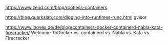 https://www.zend.com/blog/rootless-containers

https://blog.quarkslab.com/digging-into-runtimes-runc.html
gvisor

https://www.inovex.de/de/blog/containers-docker-containerd-nabla-kata-firecracker/
Welcome ToDocker vs. containerd vs. Nabla vs. Kata vs. Firecracker
